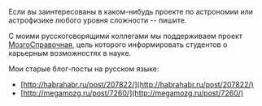 Если вы заинтересованы в каком-нибудь проекте по астрономии или астрофизике любого уровня сложности -- пишите.

С моими русскоговорящими коллегами мы поддерживаем проект [МозгоСправочная](http://brainleaks.org), цель которого 
информировать студентов о карьерным возможностях в науке.

Мои старые блог-посты на русском языке:
* [http://habrahabr.ru/post/207822/](http://habrahabr.ru/post/207822/)
* [http://megamozg.ru/post/7260/](http://megamozg.ru/post/7260/)
